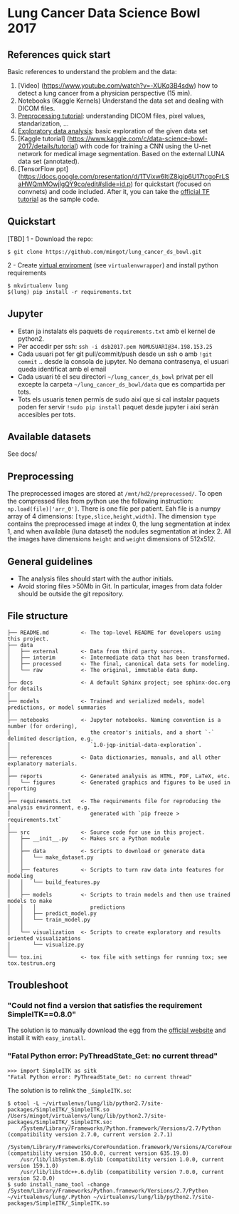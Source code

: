 # Lung Cancer Data Science Bowl 2017

## References quick start
Basic references to understand the problem and the data:

 1. [Video] (https://www.youtube.com/watch?v=-XUKq3B4sdw) how to detect a lung cancer from a physician perspective (15 min).
 2. Notebooks (Kaggle Kernels) Understand the data set and dealing with DICOM files. 
   1. [Preprocessing tutorial](https://www.kaggle.com/gzuidhof/data-science-bowl-2017/full-preprocessing-tutorial): understanding DICOM files, pixel values, standarization, ...
   2.  [Exploratory data analysis](https://www.kaggle.com/anokas/data-science-bowl-2017/exploratory-data-analysis): basic exploration of the given data set
 3. [Kaggle tutorial] (https://www.kaggle.com/c/data-science-bowl-2017/details/tutorial) with code for training a CNN using the U-net network for medical image segmentation. Based on the external LUNA data set (annotated).
 4. [TensorFlow ppt] (https://docs.google.com/presentation/d/1TVixw6ItiZ8igjp6U17tcgoFrLSaHWQmMOwjlgQY9co/edit#slide=id.p) for quickstart (focused on convnets) and code included. After it, you can take the [official TF tutorial](https://www.tensorflow.org/tutorials/deep_cnn/) as the sample code.

## Quickstart
 [TBD]
 1 - Download the repo:
 ```
 $ git clone https://github.com/mingot/lung_cancer_ds_bowl.git
 ```
 2 - Create [virtual enviroment](http://docs.python-guide.org/en/latest/dev/virtualenvs/) (see `virtualenvwrapper`) and install python requirements
```
$ mkvirtualenv lung
$(lung) pip install -r requirements.txt
```

## Jupyter
 - Estan ja instalats els paquets de `requirements.txt` amb el kernel de python2.
 - Per accedir per ssh: `ssh -i dsb2017.pem NOMUSUARI@34.198.153.25`
 - Cada usuari pot fer git pull/commit/push desde un ssh o amb `!git commit` .. desde la consola de jupyter. No demana contrasenya, el usuari queda identificat amb el email
 - Cada usuari té el seu directori `~/lung_cancer_ds_bowl` privat per ell excepte la carpeta `~/lung_cancer_ds_bowl/data` que es compartida per tots.
 - Tots els usuaris tenen permís de sudo així que si cal instalar paquets poden fer servir `!sudo pip install` paquet desde jupyter i així seràn accesibles per tots.

## Available datasets
See docs/ 

## Preprocessing
The preprocessed images are stored at `/mnt/hd2/preprocessed/`. To open the compressed files from python use the following instruction:
`np.load(file)['arr_0']`. There is one file per patient. Eah file is a numpy array of 4 dimensions: `[type,slice,height,width]`. The dimension `type` contains the preprocessed image at index 0, the lung segmentation at index 1, and when available (luna dataset) the nodules segmentation at index 2. All the images have dimensions `height` and `weight` dimensions of 512x512.

## General guidelines
 - The analysis files should start with the author initials.
 - Avoid storing files >50Mb in Git. In particular, images from data folder should be outside the git repository.

## File structure


```
├── README.md          <- The top-level README for developers using this project.
├── data
│   ├── external       <- Data from third party sources.
│   ├── interim        <- Intermediate data that has been transformed.
│   ├── processed      <- The final, canonical data sets for modeling.
│   └── raw            <- The original, immutable data dump.
│
├── docs               <- A default Sphinx project; see sphinx-doc.org for details
│
├── models             <- Trained and serialized models, model predictions, or model summaries
│
├── notebooks          <- Jupyter notebooks. Naming convention is a number (for ordering),
│                         the creator's initials, and a short `-` delimited description, e.g.
│                         `1.0-jqp-initial-data-exploration`.
│
├── references         <- Data dictionaries, manuals, and all other explanatory materials.
│
├── reports            <- Generated analysis as HTML, PDF, LaTeX, etc.
│   └── figures        <- Generated graphics and figures to be used in reporting
│
├── requirements.txt   <- The requirements file for reproducing the analysis environment, e.g.
│                         generated with `pip freeze > requirements.txt`
│
├── src                <- Source code for use in this project.
│   ├── __init__.py    <- Makes src a Python module
│   │
│   ├── data           <- Scripts to download or generate data
│   │   └── make_dataset.py
│   │
│   ├── features       <- Scripts to turn raw data into features for modeling
│   │   └── build_features.py
│   │
│   ├── models         <- Scripts to train models and then use trained models to make
│   │   │                 predictions
│   │   ├── predict_model.py
│   │   └── train_model.py
│   │
│   └── visualization  <- Scripts to create exploratory and results oriented visualizations
│       └── visualize.py
│
└── tox.ini            <- tox file with settings for running tox; see tox.testrun.org
```

## Troubleshoot

### "Could not find a version that satisfies the requirement SimpleITK==0.8.0"

The solution is to manually download the egg from the [official website](https://itk.org/SimpleITKDoxygen/html/PyDownloadPage.html) and install it with `easy_install`.

### "Fatal Python error: PyThreadState_Get: no current thread"
```
>>> import SimpleITK as sitk
"Fatal Python error: PyThreadState_Get: no current thread"
```
The solution is to relink the `_SimpleITK.so`:
```
$ otool -L ~/virtualenvs/lung/lib/python2.7/site-packages/SimpleITK/_SimpleITK.so 
/Users/mingot/virtualenvs/lung/lib/python2.7/site-packages/SimpleITK/_SimpleITK.so:
	/System/Library/Frameworks/Python.framework/Versions/2.7/Python (compatibility version 2.7.0, current version 2.7.1)
	/System/Library/Frameworks/CoreFoundation.framework/Versions/A/CoreFoundation (compatibility version 150.0.0, current version 635.19.0)
	/usr/lib/libSystem.B.dylib (compatibility version 1.0.0, current version 159.1.0)
	/usr/lib/libstdc++.6.dylib (compatibility version 7.0.0, current version 52.0.0)
$ sudo install_name_tool -change /System/Library/Frameworks/Python.framework/Versions/2.7/Python ~/virtualenvs/lung/.Python ~/virtualenvs/lung/lib/python2.7/site-packages/SimpleITK/_SimpleITK.so
```

